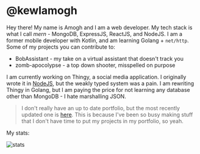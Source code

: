# @kewlamogh
Hey there! My name is Amogh and I am a web developer. My tech stack is what I call *mern* - MongoDB, ExpressJS, ReactJS, and NodeJS. I am a former mobile developer with Kotlin, and am learning Golang + `net/http`. Some of my projects you can contribute to:
* BobAssistant - my take on a virtual assistant that doesn't track you
* zomb-apocolypse - a top down shooter, misspelled on purpose

I am currently working on Thingy, a social media application. I originally wrote it in [NodeJS](https://nodejs.dev), but the weakly typed system was a pain. I am rewriting Thingy in Golang, but I am paying the price for not learning any database other than MongoDB - I hate marshalling JSON.

> I don't really have an up to date portfolio, but the most recently updated one is [here](https://kewlamogh.github.io/portfolio). This is because I've been so busy making stuff that I don't have time to put my projects in my portfolio, so yeah. 

My stats:

![stats](https://github-readme-stats.vercel.app/api?username=kewlamogh&count_private=true&theme=dark&show_icons=true&include_all_commits=true&hide=issues)
